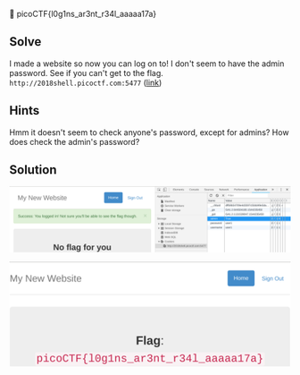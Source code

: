 :checkered_flag: picoCTF{l0g1ns_ar3nt_r34l_aaaaa17a}

## Solve
I made a website so now you can log on to! I don't seem to have the admin password. See if you can't get to the flag. `http://2018shell.picoctf.com:5477` ([link](http://2018shell.picoctf.com:5477/))

## Hints
Hmm it doesn't seem to check anyone's password, except for admins? How does check the admin's password?

## Solution
![1](https://raw.githubusercontent.com/shoulderhu/wordpress/master/picoCTF/2018/Web%20Exploitation/Logon/Logon-1.png)

![2](https://raw.githubusercontent.com/shoulderhu/wordpress/master/picoCTF/2018/Web%20Exploitation/Logon/Logon-2.png)
